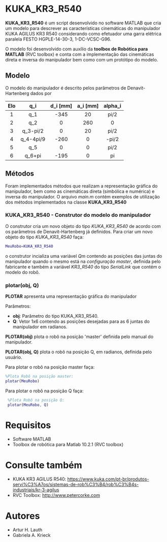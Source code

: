 # KUKA_KR3_R540

**KUKA_KR3_R540** é um script desenvolvido no software MATLAB  que cria um modelo para descrever as características cinemáticas  do manipulador KUKA AGILUS KR3 R540 considerando como efetuador uma garra elétrica paralela FESTO HGPLE-14-30-3, 1-DC-VCSC-G96.

O modelo foi desenvolvido com auxílio da **toolbox de Robótica para  MATLAB** (RVC toolbox) e conta com a implementação das cinemáticas direta e inversa do manipulador bem como com um protótipo do modelo.


## Modelo
O modelo do manipulador é descrito pelos parâmetros de Denavit-Hartenberg dados  por

Elo | q_i  | d_i [mm] | a_i [mm] | alpha_i |
:---------: | :---------:  | :------: | :------: | :------: 
1 | q_1 | -345   |   20   |  pi/2  |
2 | q_2 |   0     |  260   |    0   |
3 | q_3-pi/2  |   0     |   20   |  pi/2  |
4 | q_4-4pi/9|  -260   |    0   | -pi/2   |
5 | q_5 |   0     |    0   |  pi/2  |
6 | q_6+pi |  -195   |    0   |   pi  |


## Métodos

Foram implementados métodos que realizam a representação gráfica do manipulador, bem como as cinemáticas direta (simbólica e numérica) e inversa do manipulador. O arquivo *main.m* contém exemplos de utilização dos métodos implementados  na classe **KUKA_KR3_R540**

### KUKA_KR3_R540 - Construtor do modelo do manipulador

O construtor cria um novo objeto do tipo *KUKA_KR3_R540* de acordo com os parâmetros de Denavit-Hartenberg já definidos. Para criar um novo objeto do tipo *KUKA_KR3_R540* faça:

``` matlab
MeuRobo=KUKA_KR3_R540
```

o construtor incializa uma variável *Qm* contendo as posições das juntas do manipulador quando o mesmo está na *configuração master*, definida pelo fabricante e também a variável *KR3_R540* do tipo *SerialLink* que contém o modelo do robô.

### plotar(obj, Q) 

**PLOTAR** apresenta uma representação gráfica do manipulador 


 Parâmetros: 
 - **obj**: Parâmetro do tipo KUKA_KR3_R540.
 - **Q**: Vetor 1x6 contendo as posições desejadas para as 6 juntas do manipulador em radianos.



**PLOTAR(obj)** plota o robô na posição 'master' definida pelo manual do manipulador. 

**PLOTAR(obj, Q)** plota o robô na posição Q, em radianos, definida pelo usuário.

Para plotar o robô na posição master faça:
``` matlab
%Plota Robô na posição master:
plotar(MeuRobo)
```

Para plotar o robô na posição Q faça:
``` matlab
 %Plota Robô na posição Q:
 plotar(MeuRobo, Q)
```


# Requisitos
- Software MATLAB 
- Toolbox de robótica para Matlab 10.2.1 (RVC toolbox) 

# Consulte também
- KUKA KR3 AGILUS R540:  https://www.kuka.com/pt-br/produtos-servi%C3%A7os/sistemas-de-rob%C3%B4/rob%C3%B4s-industriais/kr-3-agilus
 - RVC Toolbox: http://www.petercorke.com

# Autores 
- Artur H. Lauth
- Gabriela A. Krieck
